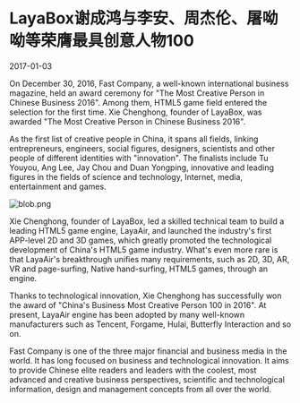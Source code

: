 # LayaBox谢成鸿与李安、周杰伦、屠呦呦等荣膺最具创意人物100

2017-01-03

On December 30, 2016, Fast Company, a well-known international business magazine, held an award ceremony for "The Most Creative Person in Chinese Business 2016". Among them, HTML5 game field entered the selection for the first time. Xie Chenghong, founder of LayaBox, was awarded "The Most Creative Person in Chinese Business 2016".

As the first list of creative people in China, it spans all fields, linking entrepreneurs, engineers, social figures, designers, scientists and other people of different identities with "innovation". The finalists include Tu Youyou, Ang Lee, Jay Chou and Duan Yongping, innovative and leading figures in the fields of science and technology, Internet, media, entertainment and games.

![blob.png](http://www.layabox.com/uploadfile/image/20170103/1483446970966035.png)

Xie Chenghong, founder of LayaBox, led a skilled technical team to build a leading HTML5 game engine, LayaAir, and launched the industry's first APP-level 2D and 3D games, which greatly promoted the technological development of China's HTML5 game industry. What's even more rare is that LayaAir's breakthrough unifies many requirements, such as 2D, 3D, AR, VR and page-surfing, Native hand-surfing, HTML5 games, through an engine.

Thanks to technological innovation, Xie Chenghong has successfully won the award of "China's Business Most Creative Person 100 in 2016". At present, LayaAir engine has been adopted by many well-known manufacturers such as Tencent, Forgame, Hulai, Butterfly Interaction and so on.

Fast Company is one of the three major financial and business media in the world. It has long focused on business and technological innovation. It aims to provide Chinese elite readers and leaders with the coolest, most advanced and creative business perspectives, scientific and technological information, design and management concepts from all over the world.